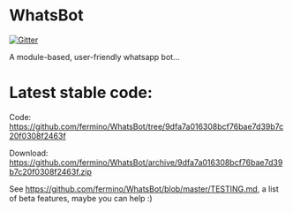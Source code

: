 WhatsBot
========

[![Gitter](https://badges.gitter.im/Join%20Chat.svg)](https://gitter.im/fermino/WhatsBot?utm_source=badge&utm_medium=badge&utm_campaign=pr-badge&utm_content=badge)

A module-based, user-friendly whatsapp bot...

Latest stable code: 
===================

Code: <https://github.com/fermino/WhatsBot/tree/9dfa7a016308bcf76bae7d39b7c20f0308f2463f>

Download: <https://github.com/fermino/WhatsBot/archive/9dfa7a016308bcf76bae7d39b7c20f0308f2463f.zip>

See <https://github.com/fermino/WhatsBot/blob/master/TESTING.md>, a list of beta features, maybe you can help :)
